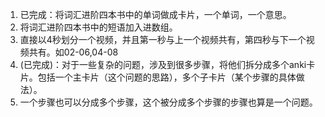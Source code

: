 1. 已完成：将词汇进阶四本书中的单词做成卡片，一个单词，一个意思。
2. 将词汇进阶四本书中的短语加入进数组。
3. 直接以4秒划分一个视频，并且第一秒与上一个视频共有，第四秒与下一个视频共有。如02-06,04-08
4. (已完成)：对于一些复杂的问题，涉及到很多步骤，将他们拆分成多个anki卡片。包括一个主卡片（这个问题的思路），多个子卡片（某个步骤的具体做法）。
5. 一个步骤也可以分成多个步骤，这个被分成多个步骤的步骤也算是一个问题。

